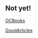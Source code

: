 ## Not yet!
[]()
[OCBooks](https://github.com/saint-shaka/SayGoodByeToiOSDevelopment/blob/master/OCBooks.md)

[GoodArticles](https://github.com/saint-shaka/SayGoodByeToiOSDevelopment/blob/master/GoodArticles.md)

  
